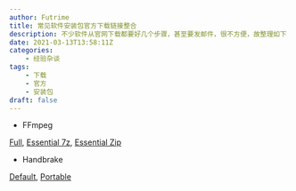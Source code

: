 ```yaml
---
author: Futrime
title: 常见软件安装包官方下载链接整合
description: 不少软件从官网下载都要好几个步骤，甚至要发邮件，很不方便，故整理如下
date: 2021-03-13T13:58:11Z
categories:
    - 经验杂谈
tags:
    - 下载
    - 官方
    - 安装包
draft: false
---
```


* FFmpeg

[Full](https://www.gyan.dev/ffmpeg/builds/ffmpeg-release-full.7z), 
[Essential 7z](https://www.gyan.dev/ffmpeg/builds/ffmpeg-release-essentials.7z), 
[Essential Zip](https://www.gyan.dev/ffmpeg/builds/ffmpeg-release-essentials.zip)

* Handbrake

[Default](https://handbrake.fr/rotation.php?file=HandBrake-1.3.3-x86_64-Win_GUI.exe), 
[Portable](https://handbrake.fr/rotation.php?file=HandBrake-1.3.3-x86_64-Win_GUI.zip)